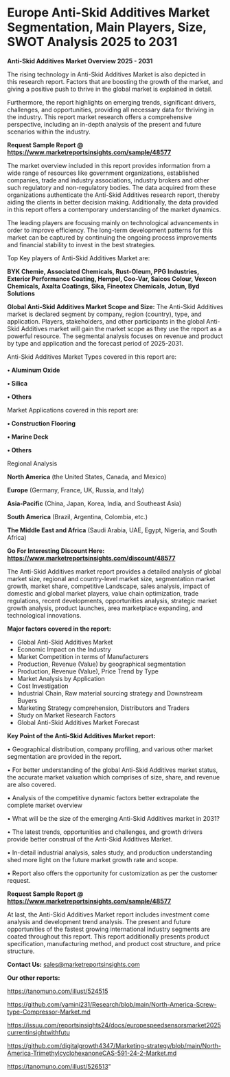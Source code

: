 # Europe Anti-Skid Additives Market Segmentation, Main Players, Size, SWOT Analysis 2025 to 2031

<Strong> Anti-Skid Additives Market Overview 2025 - 2031</strong>

The rising technology in Anti-Skid Additives Market is also depicted in this research report. Factors that are boosting the growth of the market, and giving a positive push to thrive in the global market is explained in detail.

Furthermore, the report highlights on emerging trends, significant drivers, challenges, and opportunities, providing all necessary data for thriving in the industry. This report market research offers a comprehensive perspective, including an in-depth analysis of the present and future scenarios within the industry.

<strong>Request Sample Report @ <a href=https://www.marketreportsinsights.com/sample/48577>https://www.marketreportsinsights.com/sample/48577</a></strong>

The market overview included in this report provides information from a wide range of resources like government organizations, established companies, trade and industry associations, industry brokers and other such regulatory and non-regulatory bodies. The data acquired from these organizations authenticate the Anti-Skid Additives research report, thereby aiding the clients in better decision making. Additionally, the data provided in this report offers a contemporary understanding of the market dynamics.

The leading players are focusing mainly on technological advancements in order to improve efficiency. The long-term development patterns for this market can be captured by continuing the ongoing process improvements and financial stability to invest in the best strategies.

Top Key players of Anti-Skid Additives Market are:

<strong>BYK Chemie, Associated Chemicals, Rust-Oleum, PPG Industries, Exterior Performance Coating, Hempel, Coo-Var, Saicos Colour, Vexcon Chemicals, Axalta Coatings, Sika, Fineotex Chemicals, Jotun, Byd Solutions</strong>

<strong><b>Global Anti-Skid Additives Market Scope and Size:</b></strong>
The Anti-Skid Additives market is declared segment by company, region (country), type, and application. Players, stakeholders, and other participants in the global Anti-Skid Additives market will gain the market scope as they use the report as a powerful resource. The segmental analysis focuses on revenue and product by type and application and the forecast period of 2025-2031.

Anti-Skid Additives Market Types covered in this report are:

<strong>•  Aluminum Oxide

•  Silica

•  Others</strong>

Market Applications covered in this report are:

<strong>•  Construction Flooring

•  Marine Deck

•  Others</strong> 

Regional Analysis

<strong>North America</strong> (the United States, Canada, and Mexico)

<strong>Europe</strong> (Germany, France, UK, Russia, and Italy)

<strong>Asia-Pacific</strong> (China, Japan, Korea, India, and Southeast Asia)

<strong>South America</strong> (Brazil, Argentina, Colombia, etc.)

<strong>The Middle East and Africa</strong> (Saudi Arabia, UAE, Egypt, Nigeria, and South Africa)

<strong>Go For Interesting Discount Here: <a href=https://www.marketreportsinsights.com/discount/48577>https://www.marketreportsinsights.com/discount/48577</a></strong>

The Anti-Skid Additives market report provides a detailed analysis of global market size, regional and country-level market size, segmentation market growth, market share, competitive Landscape, sales analysis, impact of domestic and global market players, value chain optimization, trade regulations, recent developments, opportunities analysis, strategic market growth analysis, product launches, area marketplace expanding, and technological innovations.

<strong><b>Major factors covered in the report:</b></strong>
<ul>
  <li>Global Anti-Skid Additives Market </li>
  <li>Economic Impact on the Industry</li>
  <li>Market Competition in terms of Manufacturers</li>
  <li>Production, Revenue (Value) by geographical segmentation</li>
  <li>Production, Revenue (Value), Price Trend by Type</li>
  <li>Market Analysis by Application</li>
  <li>Cost Investigation</li>
  <li>Industrial Chain, Raw material sourcing strategy and Downstream Buyers</li>
  <li>Marketing Strategy comprehension, Distributors and Traders</li>
  <li>Study on Market Research Factors</li>
  <li>Global Anti-Skid Additives Market Forecast</li>
</ul>

<strong><b>Key Point of the Anti-Skid Additives Market report:</b></strong>

• Geographical distribution, company profiling, and various other market segmentation are provided in the report.

• For better understanding of the global Anti-Skid Additives market status, the accurate market valuation which comprises of size, share, and revenue are also covered.

• Analysis of the competitive dynamic factors better extrapolate the complete market overview

• What will be the size of the emerging Anti-Skid Additives market in 2031?

• The latest trends, opportunities and challenges, and growth drivers provide better construal of the Anti-Skid Additives Market.

• In-detail industrial analysis, sales study, and production understanding shed more light on the future market growth rate and scope.

• Report also offers the opportunity for customization as per the customer request.

<strong>Request Sample Report @ <a href=https://www.marketreportsinsights.com/sample/48577>https://www.marketreportsinsights.com/sample/48577</a></strong>

At last, the Anti-Skid Additives Market report includes investment come analysis and development trend analysis. The present and future opportunities of the fastest growing international industry segments are coated throughout this report. This report additionally presents product specification, manufacturing method, and product cost structure, and price structure.

<strong>Contact Us:</strong>
sales@marketreportsinsights.com

<strong>Our other reports:</strong>

<a href=https://tanomuno.com/illust/524515>https://tanomuno.com/illust/524515</a>

<a href=https://github.com/yamini231/Research/blob/main/North-America-Screw-type-Compressor-Market.md>https://github.com/yamini231/Research/blob/main/North-America-Screw-type-Compressor-Market.md</a>

<a href=https://issuu.com/reportsinsights24/docs/europespeedsensorsmarket2025currentinsightwithfutu>https://issuu.com/reportsinsights24/docs/europespeedsensorsmarket2025currentinsightwithfutu</a>

<a href=https://github.com/digitalgrowth4347/Marketing-strategy/blob/main/North-America-TrimethylcyclohexanoneCAS-591-24-2-Market.md>https://github.com/digitalgrowth4347/Marketing-strategy/blob/main/North-America-TrimethylcyclohexanoneCAS-591-24-2-Market.md</a>

<a href=https://tanomuno.com/illust/526513>https://tanomuno.com/illust/526513</a>"
